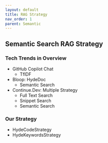 ```yaml
---
layout: default
title: RAG Strategy
nav_order: 1
parent: Semantic
---
```


## Semantic Search RAG Strategy

### Tech Trends in Overview

- GitHub Copilot Chat
    - TfIDF
- Bloop: HydeDoc
    - Semantic Search
- Continue.Dev: Multiple Strategy
    - Full Text Search
    - Snippet Search
    - Semantic Search

### Our Strategy

- HydeCodeStrategy
- HydeKeywordsStrategy

